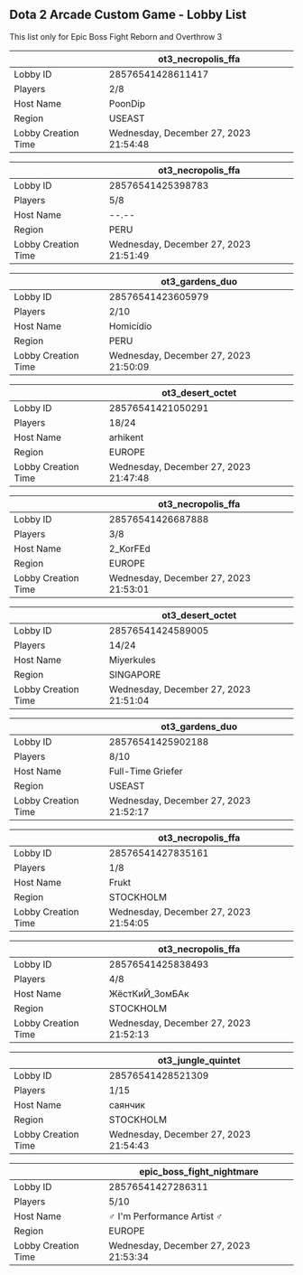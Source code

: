 ## Dota 2 Arcade Custom Game - Lobby List

This list only for Epic Boss Fight Reborn and Overthrow 3

|  | ot3_necropolis_ffa |
| ------ | ------ |
| Lobby ID | 28576541428611417 |
| Players | 2/8 |
| Host Name | PoonDip |
| Region | USEAST |
| Lobby Creation Time | Wednesday, December 27, 2023 21:54:48 |


|  | ot3_necropolis_ffa |
| ------ | ------ |
| Lobby ID | 28576541425398783 |
| Players | 5/8 |
| Host Name | --.-- |
| Region | PERU |
| Lobby Creation Time | Wednesday, December 27, 2023 21:51:49 |


|  | ot3_gardens_duo |
| ------ | ------ |
| Lobby ID | 28576541423605979 |
| Players | 2/10 |
| Host Name | Homicídio |
| Region | PERU |
| Lobby Creation Time | Wednesday, December 27, 2023 21:50:09 |


|  | ot3_desert_octet |
| ------ | ------ |
| Lobby ID | 28576541421050291 |
| Players | 18/24 |
| Host Name | arhikent |
| Region | EUROPE |
| Lobby Creation Time | Wednesday, December 27, 2023 21:47:48 |


|  | ot3_necropolis_ffa |
| ------ | ------ |
| Lobby ID | 28576541426687888 |
| Players | 3/8 |
| Host Name | 2_KorFEd |
| Region | EUROPE |
| Lobby Creation Time | Wednesday, December 27, 2023 21:53:01 |


|  | ot3_desert_octet |
| ------ | ------ |
| Lobby ID | 28576541424589005 |
| Players | 14/24 |
| Host Name | Miyerkules |
| Region | SINGAPORE |
| Lobby Creation Time | Wednesday, December 27, 2023 21:51:04 |


|  | ot3_gardens_duo |
| ------ | ------ |
| Lobby ID | 28576541425902188 |
| Players | 8/10 |
| Host Name | Full-Time Griefer |
| Region | USEAST |
| Lobby Creation Time | Wednesday, December 27, 2023 21:52:17 |


|  | ot3_necropolis_ffa |
| ------ | ------ |
| Lobby ID | 28576541427835161 |
| Players | 1/8 |
| Host Name | Frukt |
| Region | STOCKHOLM |
| Lobby Creation Time | Wednesday, December 27, 2023 21:54:05 |


|  | ot3_necropolis_ffa |
| ------ | ------ |
| Lobby ID | 28576541425838493 |
| Players | 4/8 |
| Host Name | ЖёстКиЙ_ЗомБАк |
| Region | STOCKHOLM |
| Lobby Creation Time | Wednesday, December 27, 2023 21:52:13 |


|  | ot3_jungle_quintet |
| ------ | ------ |
| Lobby ID | 28576541428521309 |
| Players | 1/15 |
| Host Name | саянчик |
| Region | STOCKHOLM |
| Lobby Creation Time | Wednesday, December 27, 2023 21:54:43 |


|  | epic_boss_fight_nightmare |
| ------ | ------ |
| Lobby ID | 28576541427286311 |
| Players | 5/10 |
| Host Name | ♂ I'm Performance Artist ♂ |
| Region | EUROPE |
| Lobby Creation Time | Wednesday, December 27, 2023 21:53:34 |


